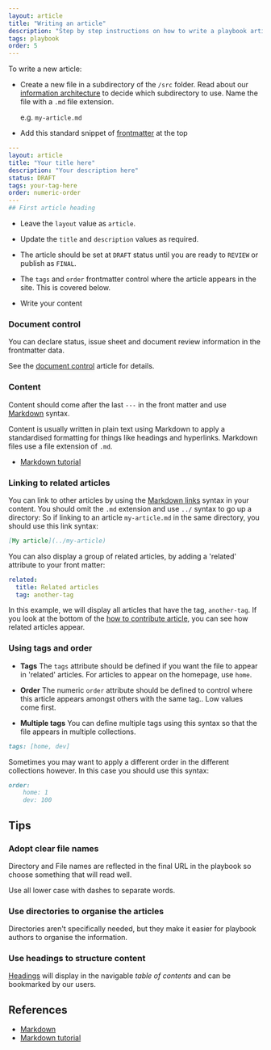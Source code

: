 ```yaml
---
layout: article
title: "Writing an article"
description: "Step by step instructions on how to write a playbook article"
tags: playbook
order: 5
---
```

To write a new article:

* Create a new file in a subdirectory of the `/src` folder.
  Read about our [information architecture](../information-architecture) to decide which subdirectory to use.
  Name the file with a `.md` file extension.

  e.g. `my-article.md`

* Add this standard snippet of [frontmatter][11ty_frontmatter] at the top

```yaml
---
layout: article
title: "Your title here"
description: "Your description here"
status: DRAFT
tags: your-tag-here
order: numeric-order
---
## First article heading
```

* Leave the `layout` value as `article`.

* Update the `title` and `description` values as required.

* The article should be set at `DRAFT` status until you are ready to `REVIEW` or publish as `FINAL`.

* The `tags` and `order` frontmatter control where the article appears in the site. This is covered below.

* Write your content

### Document control

You can declare status, issue sheet and document review information in the frontmatter data.

See the [document control](../document-control) article for details.

### Content

Content should come after the last `---` in the front matter and use [Markdown][commonmark] syntax.

Content is usually written in plain text using Markdown to apply a standardised formatting for things like headings and hyperlinks. Markdown files use a file extension of `.md`.

* [Markdown tutorial][commonmark_tutorial]

### Linking to related articles

You can link to other articles by using the [Markdown links][commonmark_tutorial_links] syntax in your content. You should omit the `.md` extension and use `../` syntax to go up a directory: So if linking to an article `my-article.md` in the same directory, you should use this link syntax:

```md
[My article](../my-article)
```

You can also display a group of related articles, by adding a 'related' attribute to your front matter:

```yaml
related:
  title: Related articles
  tag: another-tag
```

In this example, we will display all articles that have the tag, `another-tag`. If you look at the bottom of the [how to contribute article](../../how-to-contribute), you can see how related articles appear.

### Using tags and order

* __Tags__
  The `tags` attribute should be defined if you want the file to appear in 'related' articles. For articles to appear on the homepage, use `home`.

* __Order__
  The numeric `order` attribute should be defined to control where this article appears amongst others with the same tag.. Low values come first.

* __Multiple tags__
  You can define multiple tags using this syntax so that the file appears in multiple collections.

```markdown
tags: [home, dev]
```

Sometimes you may want to apply a different order in the different collections however. In this case you should use this syntax:

```markdown
order:
    home: 1
    dev: 100
```

## Tips

### Adopt clear file names

Directory and File names are reflected in the final URL in the playbook so choose something that will read well.

Use all lower case with dashes to separate words.

### Use directories to organise the articles

Directories aren't specifically needed, but they make it easier for playbook authors to organise the information.

### Use headings to structure content

[Headings][commonmark_tutorial_headings] will display in the navigable _table of contents_ and can be bookmarked by our users.

## References

* [Markdown][commonmark]
* [Markdown tutorial][commonmark_tutorial]

[commonmark]: <https://spec.commonmark.org/0.30/>
[commonmark_tutorial]: <https://commonmark.org/help/tutorial/>
[commonmark_tutorial_links]: <https://commonmark.org/help/tutorial/07-links.html>
[commonmark_tutorial_headings]: <https://commonmark.org/help/tutorial/04-headings.html>
[11ty_frontmatter]: <https://www.11ty.dev/docs/data-frontmatter/>
